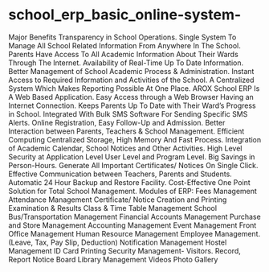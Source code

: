# school_erp_basic_online-system-
Major Benefits Transparency in School Operations. Single System To Manage All School Related Information From Anywhere In The School. Parents Have Access To All Academic Information About Their Wards Through The Internet. Availability of Real-Time Up To Date Information. Better Management of School Academic Process &amp; Administration. Instant Access to Required Information and Activities of the School. A Centralized System Which Makes Reporting Possible At One Place. AROX School ERP Is A Web Based Application. Easy Access through a Web Browser Having an Internet Connection. Keeps Parents Up To Date with Their Ward’s Progress in School. Integrated With Bulk SMS Software For Sending Specific SMS Alerts. Online Registration, Easy Follow-Up and Admission. Better Interaction between Parents, Teachers &amp; School Management. Efficient Computing Centralized Storage, High Memory And Fast Process. Integration of Academic Calendar, School Notices and Other Activities. High Level Security at Application Level User Level and Program Level. Big Savings in Person-Hours. Generate All Important Certificates/ Notices On Single Click. Effective Communication between Teachers, Parents and Students. Automatic 24 Hour Backup and Restore Facility. Cost-Effective One Point Solution for Total School Management. Modules of ERP: Fees Management Attendance Management Certificate/ Notice Creation and Printing Examination &amp; Results Class &amp; Time Table Management School Bus/Transportation Management Financial Accounts Management Purchase and Store Management Accounting Management Event Management Front Office Management Human Resource Management Employee Management.(Leave, Tax, Pay Slip, Deduction) Notification Management Hostel Management ID Card Printing Security Management- Visitors. Record, Report Notice Board Library Management Videos Photo Gallery
